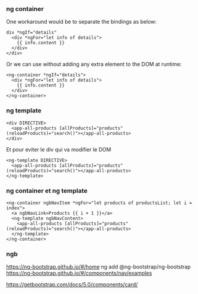 ### ng container ###
One workaround would be to separate the bindings as below:

```
div *ngIf="details"
  <div *ngFor="let info of details">
    {{ info.content }}
  </div>
</div>
```

Or we can use <ng-container></ng-container> without adding any extra element to the DOM at runtime:

```
<ng-container *ngIf="details">
  <div *ngFor="let info of details">
    {{ info.content }}
  </div>
</ng-container>
```

### ng template ###
```
<div DIRECTIVE>
  <app-all-products [allProducts]="products" (reloadProducts)="search()"></app-all-products>
</div>
```

Et pour eviter le div qui va modifier le DOM

```
<ng-template DIRECTIVE>
  <app-all-products [allProducts]="products" (reloadProducts)="search()"></app-all-products>
</ng-template>
```

### ng container et ng template ###
```
<ng-container ngbNavItem *ngFor="let products of productsList; let i = index">
  <a ngbNavLink>Products {{ i + 1 }}</a>
  <ng-template ngbNavContent>
    <app-all-products [allProducts]="products" (reloadProducts)="search()"></app-all-products>
  </ng-template>
</ng-container>
```

### ngb ###
https://ng-bootstrap.github.io/#/home
ng add @ng-bootstrap/ng-bootstrap
https://ng-bootstrap.github.io/#/components/nav/examples


https://getbootstrap.com/docs/5.0/components/card/



